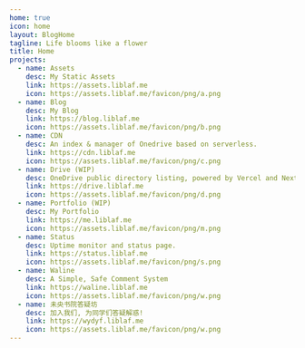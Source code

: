 ```yaml
---
home: true
icon: home
layout: BlogHome
tagline: Life blooms like a flower
title: Home
projects:
  - name: Assets
    desc: My Static Assets
    link: https://assets.liblaf.me
    icon: https://assets.liblaf.me/favicon/png/a.png
  - name: Blog
    desc: My Blog
    link: https://blog.liblaf.me
    icon: https://assets.liblaf.me/favicon/png/b.png
  - name: CDN
    desc: An index & manager of Onedrive based on serverless.
    link: https://cdn.liblaf.me
    icon: https://assets.liblaf.me/favicon/png/c.png
  - name: Drive (WIP)
    desc: OneDrive public directory listing, powered by Vercel and Next.js
    link: https://drive.liblaf.me
    icon: https://assets.liblaf.me/favicon/png/d.png
  - name: Portfolio (WIP)
    desc: My Portfolio
    link: https://me.liblaf.me
    icon: https://assets.liblaf.me/favicon/png/m.png
  - name: Status
    desc: Uptime monitor and status page.
    link: https://status.liblaf.me
    icon: https://assets.liblaf.me/favicon/png/s.png
  - name: Waline
    desc: A Simple, Safe Comment System
    link: https://waline.liblaf.me
    icon: https://assets.liblaf.me/favicon/png/w.png
  - name: 未央书院答疑坊
    desc: 加入我们, 为同学们答疑解惑!
    link: https://wydyf.liblaf.me
    icon: https://assets.liblaf.me/favicon/png/w.png
---
```

